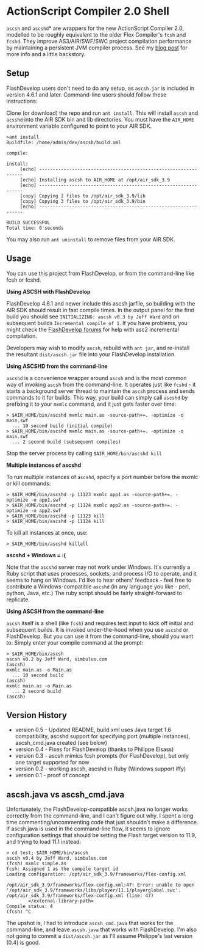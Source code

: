 ActionScript Compiler 2.0 Shell
===============================

`ascsh` and `ascshd`* are wrappers for the new ActionScript Compiler 2.0,
modelled to be roughly equivalent to the older Flex Compiler's `fcsh` and `fcshd`.
They improve AS3/AIR/SWF/SWC project compilation performance by maintaining a
persistent JVM compiler process.  See my [blog post](http://jcward.com/FCSH+for+ASC+2.0+Compiler)
for more info and a little backstory.

Setup
-----

FlashDevelop users don't need to do any setup, as `ascsh.jar` is included in
version 4.6.1 and later.  Command-line users should follow these instructions:

Clone (or download) the repo and run `ant install`.  This will install `ascsh` and
`acsshd` into the AIR SDK bin and lib directories.  You must have the `AIR_HOME`
environment variable configured to point to your AIR SDK.

```
>ant install
Buildfile: /home/admin/dev/ascsh/build.xml

compile:

install:
     [echo] ----------------------------------------------------------------
     [echo] Installing ascsh to AIR_HOME at /opt/air_sdk_3.9
     [echo] ----------------------------------------------------------------
     [copy] Copying 2 files to /opt/air_sdk_3.9/lib
     [copy] Copying 3 files to /opt/air_sdk_3.9/bin
     [echo] ----------------------------------------------------------------

BUILD SUCCESSFUL
Total time: 0 seconds
```

You may also run `ant uninstall` to remove files from your AIR SDK.

Usage
-----

You can use this project from FlashDevelop, or from the command-line like
fcsh or fcshd.

**Using ASCSH with FlashDevelop**

FlashDevelop 4.6.1 and newer include this ascsh jarfile, so building with the AIR
SDK should result in fast compile times.  In the output panel for the first build
you should see `INITIALIZING: ascsh v0.3 by Jeff Ward` and on subsequent builds
`Incremental compile of 1`.  If you have problems, you might check the [FlashDevelop
forums](http://www.flashdevelop.org/community/) for help with asc2 incremental compilation.

Developers may wish to modify `ascsh`, rebuild with `ant jar`, and re-install the
resultant `dist/ascsh.jar` file into your FlashDevelop installation.

**Using ASCSHD from the command-line**

`ascshd` is a convenience wrapper around `ascsh` and is the most common way of invoking
`ascsh` from the command-line.  It operates just like `fcshd` - it starts a background
server thread to maintain the `ascsh` process and sends commands to it for builds.
This way, your build can simply call `ascshd` by prefixing it to your `mxmlc`
command, and it just gets faster over time:

````
> $AIR_HOME/bin/ascshd mxmlc main.as -source-path+=. -optimize -o main.swf
  ... 10 second build (initial compile)
> $AIR_HOME/bin/ascshd mxmlc main.as -source-path+=. -optimize -o main.swf
  ... 2 second build (subsequent compiles)
````

Stop the server process by calling `$AIR_HOME/bin/ascshd kill`

**Multiple instances of ascshd**

To run multiple instances of `ascshd`, specify a port number before the
mxmlc or kill commands:

````
> $AIR_HOME/bin/ascshd -p 11123 mxmlc app1.as -source-path+=. -optimize -o app1.swf
> $AIR_HOME/bin/ascshd -p 11124 mxmlc app2.as -source-path+=. -optimize -o app2.swf
> $AIR_HOME/bin/ascshd -p 11123 kill
> $AIR_HOME/bin/ascshd -p 11124 kill
````

To kill all instances at once, use:
````
> $AIR_HOME/bin/ascshd killall
````

**ascshd + Windows = :(**

Note that the `ascshd` server may not work under Windows.  It's currently a Ruby
script that uses processes, sockets, and process I/O to operate, and it seems to
hang on Windows.  I'd like to hear others' feedback - feel free to contribute a
Windows-compatible `ascshd` (in any language you like - perl, python, Java, etc.)
The ruby script should be fairly straight-forward to replicate.

**Using ASCSH from the command-line**

`ascsh` itself is a shell (like `fcsh`) and requires text input to kick off initial
and subsequent builds.  It is invoked under-the-hood when you use `ascshd` or
FlashDevelop.  But you can use it from the command-line, should you want to.
Simply enter your compile command at the prompt:

````
> $AIR_HOME/bin/ascsh
ascsh v0.2 by Jeff Ward, simbulus.com
(ascsh)
mxmlc main.as -o Main.as
  ... 10 second build
(ascsh)
mxmlc main.as -o Main.as
  ... 2 second build
(ascsh)
````

Version History
---------------

* version 0.5 - Updated README, build.xml uses Java target 1.6 compatibility, ascshd support for specifying port (multiple instances), ascsh_cmd.java created (see below)
* version 0.4 - Fixes for FlashDevelop (thanks to Philippe Elsass)
* version 0.3 - ascsh mimics fcsh prompts (for FlashDevelop), but only one target supported for now
* version 0.2 - working ascsh, ascshd in Ruby (Windows support iffy)
* version 0.1 - proof of concept

ascsh.java vs ascsh_cmd.java
----------------------------

Unfortunately, the FlashDevelop-compatible ascsh.java no longer works correctly from the command-line,
and I can't figure out why.  I spent a long time commenting/uncommenting code that just shouldn't
make a difference.  If ascsh.java is used in the command-line flow, it seems to ignore configuration
settings that should be setting the Flash target version to 11.9, and trying to load 11.1 instead:

````
> cd test; $AIR_HOME/bin/ascsh
ascsh v0.4 by Jeff Ward, simbulus.com
(fcsh) mxmlc simple.as
fcsh: Assigned 1 as the compile target id
Loading configuration: /opt/air_sdk_3.9/frameworks/flex-config.xml

/opt/air_sdk_3.9/frameworks/flex-config.xml:47: Error: unable to open '/opt/air_sdk_3.9/frameworks/libs/player/11.1/playerglobal.swc'.
/opt/air_sdk_3.9/frameworks/flex-config.xml (line: 47)
        </external-library-path>
Compile status: 4
(fcsh) ^C
````

The upshot is, I had to introduce `ascsh_cmd.java` that works for the command-line, and leave
`ascsh.java` that works with FlashDevelop.  I'm also not going to commit a `dist/ascsh.jar`
as I'll assume Philippe's last version (0.4) is good.
